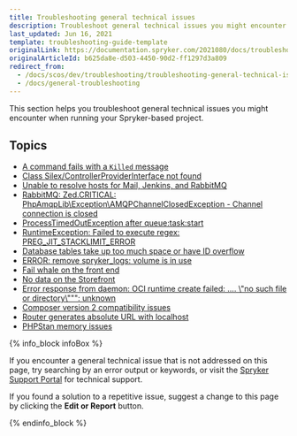 ```yaml
---
title: Troubleshooting general technical issues
description: Troubleshoot general technical issues you might encounter when running your Spryker-based project
last_updated: Jun 16, 2021
template: troubleshooting-guide-template
originalLink: https://documentation.spryker.com/2021080/docs/troubleshooting-general-technical-issues
originalArticleId: b625da8e-d503-4450-90d2-ff1297d3a809
redirect_from:
  - /docs/scos/dev/troubleshooting/troubleshooting-general-technical-issues/troubleshooting-general-technical-issues.html
  - /docs/general-troubleshooting
---
```


This section helps you troubleshoot general technical issues you might encounter when running your Spryker-based project.

## Topics

- [A command fails with a `Killed` message](/docs/dg/dev/troubleshooting/troubleshooting-general-technical-issues/a-command-fails-with-a-killed-message.html)
- [Class Silex/ControllerProviderInterface not found](/docs/dg/dev/troubleshooting/troubleshooting-general-technical-issues/class-silex-controllerproviderinterface-not-found.html)
- [Unable to resolve hosts for Mail, Jenkins, and RabbitMQ](/docs/dg/dev/troubleshooting/troubleshooting-general-technical-issues/unable-to-resolve-hosts-for-mail-jenkins-and-rabbitmq.html)
- [RabbitMQ: Zed.CRITICAL: PhpAmqpLib\Exception\AMQPChannelClosedException - Channel connection is closed](/docs/dg/dev/troubleshooting/troubleshooting-general-technical-issues/troubleshooting-rabbitmq/rabbitmq-zed.critical-phpamqplib-exception-amqpchannelclosedexception-channel-connection-is-closed.html)
- [ProcessTimedOutException after queue:task:start](/docs/dg/dev/troubleshooting/troubleshooting-general-technical-issues/processtimedoutexception-after-queue-task-start.html)
- [RuntimeException: Failed to execute regex: PREG_JIT_STACKLIMIT_ERROR](/docs/dg/dev/troubleshooting/troubleshooting-general-technical-issues/runtimeexception-failed-to-execute-regex-preg-jit-stacklimit-error.html)
- [Database tables take up too much space or have ID overflow](/docs/dg/dev/troubleshooting/troubleshooting-general-technical-issues/database-tables-take-up-too-much-space-or-have-id-overflow.html)
- [ERROR: remove spryker_logs: volume is in use](/docs/dg/dev/troubleshooting/troubleshooting-general-technical-issues/error-remove-spryker-logs-volume-is-in-use.html)
- [Fail whale on the front end](/docs/dg/dev/troubleshooting/troubleshooting-general-technical-issues/fail-whale-on-the-frontend.html)
- [No data on the Storefront](/docs/dg/dev/troubleshooting/troubleshooting-general-technical-issues/no-data-on-the-storefront.html)
- [Error response from daemon: OCI runtime create failed: .... \\\"no such file or directory\\\"\"": unknown](/docs/dg/dev/troubleshooting/troubleshooting-general-technical-issues/error-response-from-daemon-oci-runtime-create-failed-no-such-file-or-directory-unknown.html)
- [Composer version 2 compatibility issues](/docs/dg/dev/troubleshooting/troubleshooting-general-technical-issues/composer-version-2-compatibility-issues.html)
- [Router generates absolute URL with localhost](/docs/dg/dev/troubleshooting/troubleshooting-general-technical-issues/router-generates-absolute-url-with-localhost.html)
- [PHPStan memory issues](/docs/dg/dev/troubleshooting/troubleshooting-general-technical-issues/phpstan-memory-issues.html)


{% info_block infoBox %}

If you encounter a general technical issue that is not addressed on this page, try searching by an error output or keywords, or visit the [Spryker Support Portal](https://support.spryker.com) for technical support.

If you found a solution to a repetitive issue,  suggest a change to this page by clicking the **Edit or Report** button.

{% endinfo_block %}
